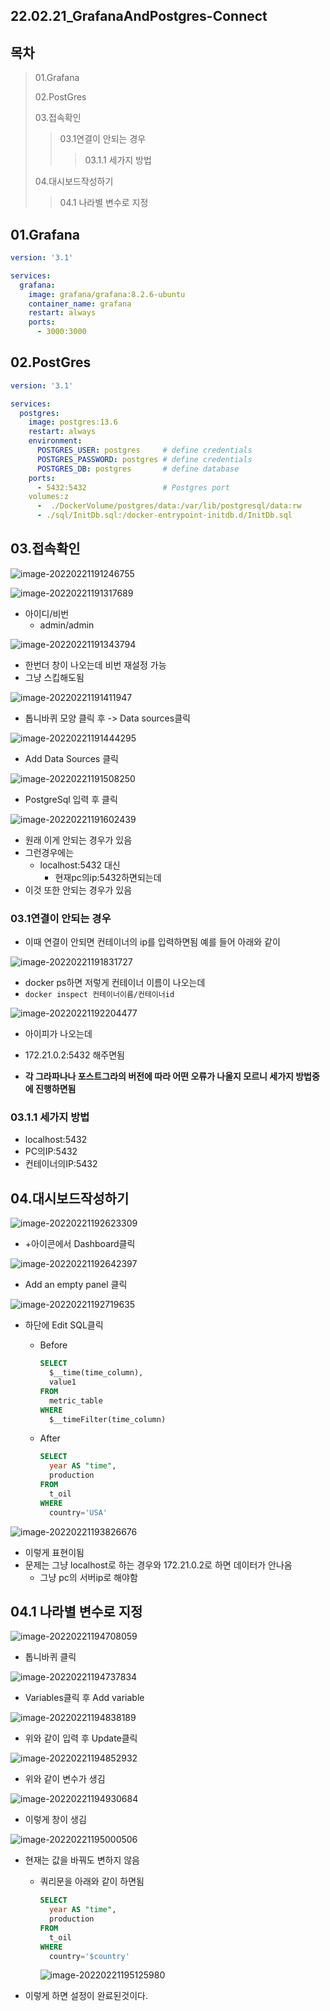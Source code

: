 ## 22.02.21_GrafanaAndPostgres-Connect

## 목차

> 01.Grafana
>
> 02.PostGres
>
> 03.접속확인
>
> > 03.1연결이 안되는 경우
> >
> > > 03.1.1 세가지 방법
>
>  04.대시보드작성하기
>
> > 04.1 나라별 변수로 지정

## 01.Grafana

```yaml
version: '3.1'

services:
  grafana:
    image: grafana/grafana:8.2.6-ubuntu
    container_name: grafana
    restart: always
    ports:
      - 3000:3000
```

## 02.PostGres

```yaml
version: '3.1'

services:
  postgres:
    image: postgres:13.6
    restart: always
    environment:
      POSTGRES_USER: postgres     # define credentials
      POSTGRES_PASSWORD: postgres # define credentials
      POSTGRES_DB: postgres       # define database
    ports:
      - 5432:5432                 # Postgres port
    volumes:z
      -  ./DockerVolume/postgres/data:/var/lib/postgresql/data:rw
      - ./sql/InitDb.sql:/docker-entrypoint-initdb.d/InitDb.sql
```

## 03.접속확인

![image-20220221191246755](22.02.21_GrafanaAndPostgres-Connect.assets/image-20220221191246755.png)

![image-20220221191317689](22.02.21_GrafanaAndPostgres-Connect.assets/image-20220221191317689.png)

- 아이디/비번
  - admin/admin

![image-20220221191343794](22.02.21_GrafanaAndPostgres-Connect.assets/image-20220221191343794.png)

- 한번더 창이 나오는데 비번 재설정 가능
- 그냥 스킵해도됨

![image-20220221191411947](22.02.21_GrafanaAndPostgres-Connect.assets/image-20220221191411947.png)

- 톱니바퀴 모양 클릭 후 -> Data sources클릭

![image-20220221191444295](22.02.21_GrafanaAndPostgres-Connect.assets/image-20220221191444295.png)

- Add Data Sources 클릭

![image-20220221191508250](22.02.21_GrafanaAndPostgres-Connect.assets/image-20220221191508250.png)

- PostgreSql 입력 후 클릭

![image-20220221191602439](22.02.21_GrafanaAndPostgres-Connect.assets/image-20220221191602439.png)

- 원래 이게 안되는 경우가 있음
- 그런경우에는
  - localhost:5432 대신
    - 현재pc의ip:5432하면되는데
- 이것 또한 안되는 경우가 있음

### 03.1연결이 안되는 경우

- 이때 연결이 안되면 컨테이너의 ip를 입력하면됨 예를 들어 아래와 같이

![image-20220221191831727](22.02.21_GrafanaAndPostgres-Connect.assets/image-20220221191831727.png)

- docker ps하면 저렇게 컨테이너 이름이 나오는데
- `docker inspect 컨테이너이름/컨테이너id`

![image-20220221192204477](22.02.21_GrafanaAndPostgres-Connect.assets/image-20220221192204477.png)

- 아이피가 나오는데
- 172.21.0.2:5432 해주면됨

- **각 그라파나나 포스트그라의 버전에 따라 어떤 오류가 나올지 모르니 세가지 방법중에 진행하면됨**

### 03.1.1 세가지 방법

- localhost:5432
- PC의IP:5432
- 컨테이너의IP:5432

## 04.대시보드작성하기

![image-20220221192623309](22.02.21_GrafanaAndPostgres-Connect.assets/image-20220221192623309.png)

- +아이콘에서 Dashboard클릭

![image-20220221192642397](22.02.21_GrafanaAndPostgres-Connect.assets/image-20220221192642397.png)

- Add an empty panel 클릭

![image-20220221192719635](22.02.21_GrafanaAndPostgres-Connect.assets/image-20220221192719635.png)

- 하단에 Edit SQL클릭

  - Before

    ```sql
    SELECT
      $__time(time_column),
      value1
    FROM
      metric_table
    WHERE
      $__timeFilter(time_column)
    ```

  - After

    ```sql
    SELECT
      year AS "time",
      production
    FROM
      t_oil
    WHERE
      country='USA'
    ```

    

![image-20220221193826676](22.02.21_GrafanaAndPostgres-Connect.assets/image-20220221193826676.png)

- 이렇게 표현이됨
- 문제는 그냥 localhost로 하는 경우와 172.21.0.2로 하면 데이터가 안나옴
  - 그냥 pc의 서버ip로 해야함

## 04.1 나라별 변수로 지정

![image-20220221194708059](22.02.21_GrafanaAndPostgres-Connect.assets/image-20220221194708059.png)

-  톱니바퀴 클릭

![image-20220221194737834](22.02.21_GrafanaAndPostgres-Connect.assets/image-20220221194737834.png)

- Variables클릭 후 Add variable

![image-20220221194838189](22.02.21_GrafanaAndPostgres-Connect.assets/image-20220221194838189.png)

- 위와 같이 입력 후 Update클릭

![image-20220221194852932](22.02.21_GrafanaAndPostgres-Connect.assets/image-20220221194852932.png)

- 위와 같이 변수가 생김

![image-20220221194930684](22.02.21_GrafanaAndPostgres-Connect.assets/image-20220221194930684.png)

- 이렇게 창이 생김

![image-20220221195000506](22.02.21_GrafanaAndPostgres-Connect.assets/image-20220221195000506.png)

- 현재는 값을 바꿔도 변하지 않음

  - 쿼리문을 아래와 같이 하면됨

    ```sql
    SELECT
      year AS "time",
      production
    FROM
      t_oil
    WHERE
      country='$country'
    ```

    ![image-20220221195125980](22.02.21_GrafanaAndPostgres-Connect.assets/image-20220221195125980.png)

- 이렇게 하면 설정이 완료된것이다.